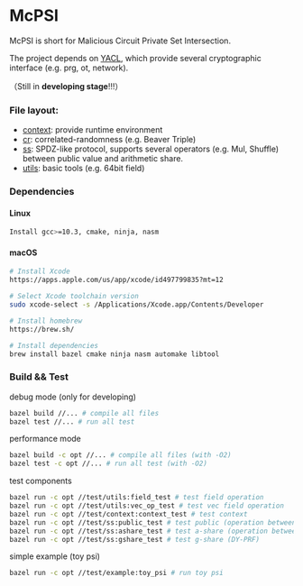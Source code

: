 # McPSI

McPSI is short for Malicious Circuit Private Set Intersection.

The project depends on [YACL](https://github.com/secretflow/yacl), which provide several cryptographic interface (e.g. prg, ot, network).

（Still in **developing stage**!!!）

### File layout:
+ [context](test/context/): provide runtime environment
+ [cr](test/cr/): correlated-randomness (e.g. Beaver Triple) 
+ [ss](test/ss/): SPDZ-like protocol, supports several operators (e.g. Mul, Shuffle) between public value and arithmetic share.
+ [utils](test/utils/): basic tools (e.g. 64bit field)

### Dependencies

#### Linux
```sh
Install gcc>=10.3, cmake, ninja, nasm
```

#### macOS
```sh
# Install Xcode
https://apps.apple.com/us/app/xcode/id497799835?mt=12

# Select Xcode toolchain version
sudo xcode-select -s /Applications/Xcode.app/Contents/Developer

# Install homebrew
https://brew.sh/

# Install dependencies
brew install bazel cmake ninja nasm automake libtool
```

### Build && Test

debug mode (only for developing)
```sh
bazel build //... # compile all files
bazel test //... # run all test
```

performance mode
```sh
bazel build -c opt //... # compile all files (with -O2)
bazel test -c opt //... # run all test (with -O2)
```

test components
```sh
bazel run -c opt //test/utils:field_test # test field operation 
bazel run -c opt //test/utils:vec_op_test # test vec field operation 
bazel run -c opt //test/context:context_test # test context 
bazel run -c opt //test/ss:public_test # test public (operation between PP)
bazel run -c opt //test/ss:ashare_test # test a-share (operation between AA,AP,PA) 
bazel run -c opt //test/ss:gshare_test # test g-share (DY-PRF)
```

simple example (toy psi)
```sh
bazel run -c opt //test/example:toy_psi # run toy psi
```